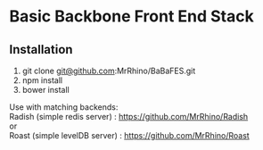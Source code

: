 Basic Backbone Front End Stack
=========

Installation
---------

1. git clone git@github.com:MrRhino/BaBaFES.git<br>
2. npm install<br>
3. bower install<br>

Use with matching backends:<br>
Radish (simple redis server) : https://github.com/MrRhino/Radish<br>
or<br>
Roast (simple levelDB server) : https://github.com/MrRhino/Roast<br>
